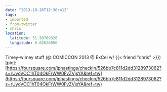 ```yaml
---
date: "2013-10-26T12:38:41Z"
tags:
- imported
- from-twitter
- chris
location:
  latitude: 51.50769326
  longitude: 0.02626956
---
```

Timey-wimey stuff \(@ COMICCON 2013 @ ExCel w/ {{< friend "chris" >}}\) \[pic\]: [https://foursquare.com/jphastings/checkin/526bb7c811d2dd3128973062?s=rUyoVOC1hT04OkFrWW0FvZVjsYA&ref=tw](https://foursquare.com/jphastings/checkin/526bb7c811d2dd3128973062?s=rUyoVOC1hT04OkFrWW0FvZVjsYA&ref=tw)
